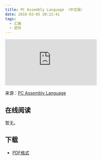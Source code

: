 ```yaml
---
title: PC Assembly Language （中文版）
date: 2016-03-05 20:22:41
tags:
  - 汇编
  - 逆向
---
```


![](http://static.lulu.com/browse/product_thumbnail.php?productId=5084251&resolution=320)

来源：[PC Assembly Language](http://www.drpaulcarter.com/pcasm/)

<!--more-->

## 在线阅读 ##

暂无。

## 下载 ##

+ [PDF格式](http://www.drpaulcarter.com/pcasm/pcasm-book-simplified-chinese.zip)
